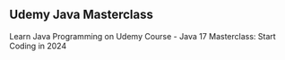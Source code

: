 
## Udemy Java Masterclass
Learn Java Programming on Udemy Course - Java 17 Masterclass: Start Coding in 2024


